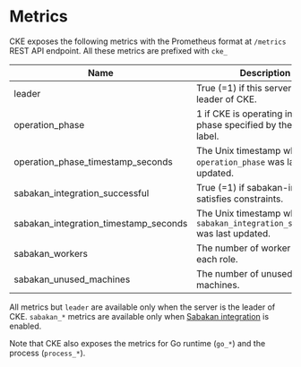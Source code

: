 Metrics
=======

CKE exposes the following metrics with the Prometheus format at `/metrics` REST API endpoint.  All these metrics are prefixed with `cke_`

| Name                                  | Description                                                                | Type  | Labels  |
| ------------------------------------- | -------------------------------------------------------------------------- | ----- | ------- |
| leader                                | True (=1) if this server is the leader of CKE.                             | Gauge |         |
| operation_phase                       | 1 if CKE is operating in the phase specified by the `phase` label.         | Gauge | `phase` |
| operation_phase_timestamp_seconds     | The Unix timestamp when `operation_phase` was last updated.                | Gauge |         |
| sabakan_integration_successful        | True (=1) if sabakan-integration satisfies constraints.                    | Gauge |         |
| sabakan_integration_timestamp_seconds | The Unix timestamp when `sabakan_integration_successful` was last updated. | Gauge |         |
| sabakan_workers                       | The number of worker nodes for each role.                                  | Gauge | `role`  |
| sabakan_unused_machines               | The number of unused machines.                                             | Gauge |         |

All metrics but `leader` are available only when the server is the leader of CKE.
`sabakan_*` metrics are available only when [Sabakan integration](sabakan-integration.md) is enabled.

Note that CKE also exposes the metrics for Go runtime (`go_*`) and the process (`process_*`).
